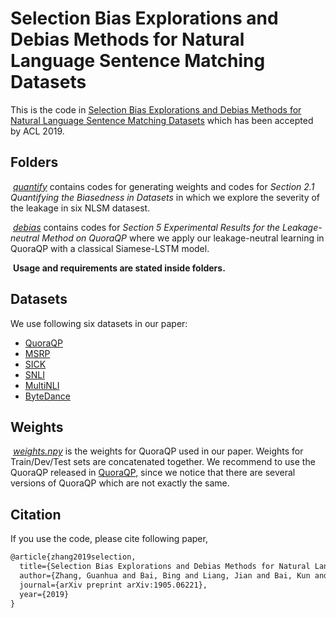 # Selection Bias Explorations and Debias Methods for Natural Language Sentence Matching Datasets

This is the code in [Selection Bias Explorations and Debias Methods for Natural Language Sentence Matching Datasets](<https://arxiv.org/abs/1905.06221>) which has been accepted by ACL 2019.

## Folders

​	*<u>quantify</u>* contains codes for generating weights and codes for *Section 2.1 Quantifying the Biasedness in Datasets* in which we explore the severity of the leakage in six NLSM datasest.

​	*<u>debias</u>* contains codes for *Section 5 Experimental Results for the Leakage-neutral Method on QuoraQP* where we apply our leakage-neutral learning in QuoraQP with a classical Siamese-LSTM model.

​	**Usage and requirements are stated inside folders.**

## Datasets

We use following six datasets in our paper:

- [QuoraQP](<https://drive.google.com/file/d/0B0PlTAo--BnaQWlsZl9FZ3l1c28/view>)
- [MSRP](<https://www.microsoft.com/en-us/download/details.aspx?id=52398>)
- [SICK](<http://alt.qcri.org/semeval2014/task1/index.php?id=data-and-tools>)
- [SNLI](<https://nlp.stanford.edu/projects/snli/>)
- [MultiNLI](<https://www.nyu.edu/projects/bowman/multinli/>)
- [ByteDance](<https://www.kaggle.com/c/fake-news-pair-classification-challenge/data>)

## Weights

​	*<u>weights.npy</u>* is the weights for QuoraQP used in our paper. Weights for Train/Dev/Test sets are concatenated together. We recommend to use the QuoraQP released in [QuoraQP](<https://drive.google.com/file/d/0B0PlTAo--BnaQWlsZl9FZ3l1c28/view>), since we notice that there are several versions of QuoraQP which are not exactly the same.

## Citation

If you use the code, please cite following paper,

```latex
@article{zhang2019selection,
  title={Selection Bias Explorations and Debias Methods for Natural Language Sentence Matching Datasets},
  author={Zhang, Guanhua and Bai, Bing and Liang, Jian and Bai, Kun and Chang, Shiyu and Yu, Mo and Zhu, Conghui and Zhao, Tiejun},
  journal={arXiv preprint arXiv:1905.06221},
  year={2019}
}
```
